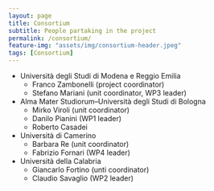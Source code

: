 ```yaml
---
layout: page
title: Consortium
subtitle: People partaking in the project
permalink: /consortium/
feature-img: "assets/img/consortium-header.jpeg"
tags: [Consortium]
---
```


 * Università degli Studi di Modena e Reggio Emilia
   - Franco Zambonelli (project coordinator)
   - Stefano Mariani (unit coordinator, WP3 leader)
 * Alma Mater Studiorum–Università degli Studi di Bologna
   - Mirko Viroli (unit coordinator)
   - Danilo Pianini (WP1 leader)
   - Roberto Casadei
 * Università di Camerino
   - Barbara Re (unit coordinator)
   - Fabrizio Fornari (WP4 leader)
 * Università della Calabria
   - Giancarlo Fortino (unti coordinator)
   - Claudio Savaglio (WP2 leader)
